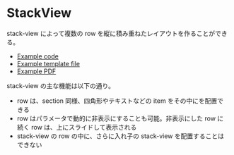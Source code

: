 # StackView

stack-view によって複数の row を縦に積み重ねたレイアウトを作ることができる。

- [Example code](test_section_report_stack_view.rb)
- [Example template file](template.tlf)
- [Example PDF](expect.pdf)

stack-view の主な機能は以下の通り。

- row は、section 同様、四角形やテキストなどの item をその中にを配置できる
- row はパラメータで動的に非表示にすることも可能。非表示にした row に続く row は、上にスライドして表示される
- stack-view の row の中に、さらに入れ子の stack-view を配置することはできない
